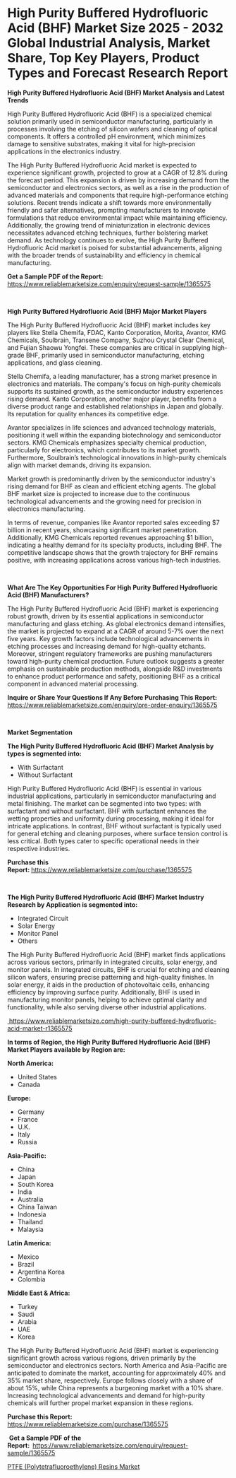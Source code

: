 <p><h1>High Purity Buffered Hydrofluoric Acid (BHF) Market Size 2025 - 2032 Global Industrial Analysis, Market Share, Top Key Players, Product Types and Forecast Research Report</h1></p><p><strong>High Purity Buffered Hydrofluoric Acid (BHF) Market Analysis and Latest Trends</strong></p>
<p><p>High Purity Buffered Hydrofluoric Acid (BHF) is a specialized chemical solution primarily used in semiconductor manufacturing, particularly in processes involving the etching of silicon wafers and cleaning of optical components. It offers a controlled pH environment, which minimizes damage to sensitive substrates, making it vital for high-precision applications in the electronics industry.</p><p>The High Purity Buffered Hydrofluoric Acid market is expected to experience significant growth, projected to grow at a CAGR of 12.8% during the forecast period. This expansion is driven by increasing demand from the semiconductor and electronics sectors, as well as a rise in the production of advanced materials and components that require high-performance etching solutions. Recent trends indicate a shift towards more environmentally friendly and safer alternatives, prompting manufacturers to innovate formulations that reduce environmental impact while maintaining efficiency. Additionally, the growing trend of miniaturization in electronic devices necessitates advanced etching techniques, further bolstering market demand. As technology continues to evolve, the High Purity Buffered Hydrofluoric Acid market is poised for substantial advancements, aligning with the broader trends of sustainability and efficiency in chemical manufacturing.</p></p>
<p><strong>Get a Sample PDF of the Report:&nbsp;</strong> <a href="https://www.reliablemarketsize.com/enquiry/request-sample/1365575?utm_campaign=2242&utm_medium=2&utm_source=Github&utm_content=ia&utm_term=01022025&utm_id=high-purity-buffered-hydrofluoric-acid-bhf">https://www.reliablemarketsize.com/enquiry/request-sample/1365575</a></p>
<p>&nbsp;</p>
<p><strong>High Purity Buffered Hydrofluoric Acid (BHF) Major Market Players</strong></p>
<p><p>The High Purity Buffered Hydrofluoric Acid (BHF) market includes key players like Stella Chemifa, FDAC, Kanto Corporation, Morita, Avantor, KMG Chemicals, Soulbrain, Transene Company, Suzhou Crystal Clear Chemical, and Fujian Shaowu Yongfei. These companies are critical in supplying high-grade BHF, primarily used in semiconductor manufacturing, etching applications, and glass cleaning.</p><p>Stella Chemifa, a leading manufacturer, has a strong market presence in electronics and materials. The company's focus on high-purity chemicals supports its sustained growth, as the semiconductor industry experiences rising demand. Kanto Corporation, another major player, benefits from a diverse product range and established relationships in Japan and globally. Its reputation for quality enhances its competitive edge.</p><p>Avantor specializes in life sciences and advanced technology materials, positioning it well within the expanding biotechnology and semiconductor sectors. KMG Chemicals emphasizes specialty chemical production, particularly for electronics, which contributes to its market growth. Furthermore, Soulbrain’s technological innovations in high-purity chemicals align with market demands, driving its expansion.</p><p>Market growth is predominantly driven by the semiconductor industry's rising demand for BHF as clean and efficient etching agents. The global BHF market size is projected to increase due to the continuous technological advancements and the growing need for precision in electronics manufacturing. </p><p>In terms of revenue, companies like Avantor reported sales exceeding $7 billion in recent years, showcasing significant market penetration. Additionally, KMG Chemicals reported revenues approaching $1 billion, indicating a healthy demand for its specialty products, including BHF. The competitive landscape shows that the growth trajectory for BHF remains positive, with increasing applications across various high-tech industries.</p></p>
<p>&nbsp;</p>
<p><strong>What Are The Key Opportunities For High Purity Buffered Hydrofluoric Acid (BHF) Manufacturers?</strong></p>
<p><p>The High Purity Buffered Hydrofluoric Acid (BHF) market is experiencing robust growth, driven by its essential applications in semiconductor manufacturing and glass etching. As global electronics demand intensifies, the market is projected to expand at a CAGR of around 5-7% over the next five years. Key growth factors include technological advancements in etching processes and increasing demand for high-quality etchants. Moreover, stringent regulatory frameworks are pushing manufacturers toward high-purity chemical production. Future outlook suggests a greater emphasis on sustainable production methods, alongside R&D investments to enhance product performance and safety, positioning BHF as a critical component in advanced material processing.</p></p>
<p><strong>Inquire or Share Your Questions If Any Before Purchasing This Report:</strong> <a href="https://www.reliablemarketsize.com/enquiry/pre-order-enquiry/1365575?utm_campaign=2242&utm_medium=2&utm_source=Github&utm_content=ia&utm_term=01022025&utm_id=high-purity-buffered-hydrofluoric-acid-bhf">https://www.reliablemarketsize.com/enquiry/pre-order-enquiry/1365575</a></p>
<p>&nbsp;</p>
<p><strong>Market Segmentation</strong></p>
<p><strong>The High Purity Buffered Hydrofluoric Acid (BHF) Market Analysis by types is segmented into:</strong></p>
<p><ul><li>With Surfactant</li><li>Without Surfactant</li></ul></p>
<p><p>High Purity Buffered Hydrofluoric Acid (BHF) is essential in various industrial applications, particularly in semiconductor manufacturing and metal finishing. The market can be segmented into two types: with surfactant and without surfactant. BHF with surfactant enhances the wetting properties and uniformity during processing, making it ideal for intricate applications. In contrast, BHF without surfactant is typically used for general etching and cleaning purposes, where surface tension control is less critical. Both types cater to specific operational needs in their respective industries.</p></p>
<p><strong>Purchase this Report:&nbsp;</strong><a href="https://www.reliablemarketsize.com/purchase/1365575?utm_campaign=2242&utm_medium=2&utm_source=Github&utm_content=ia&utm_term=01022025&utm_id=high-purity-buffered-hydrofluoric-acid-bhf">https://www.reliablemarketsize.com/purchase/1365575</a></p>
<p>&nbsp;</p>
<p><strong>The High Purity Buffered Hydrofluoric Acid (BHF) Market Industry Research by Application is segmented into:</strong></p>
<p><ul><li>Integrated Circuit</li><li>Solar Energy</li><li>Monitor Panel</li><li>Others</li></ul></p>
<p><p>The High Purity Buffered Hydrofluoric Acid (BHF) market finds applications across various sectors, primarily in integrated circuits, solar energy, and monitor panels. In integrated circuits, BHF is crucial for etching and cleaning silicon wafers, ensuring precise patterning and high-quality finishes. In solar energy, it aids in the production of photovoltaic cells, enhancing efficiency by improving surface purity. Additionally, BHF is used in manufacturing monitor panels, helping to achieve optimal clarity and functionality, while also serving diverse other industrial applications.</p></p>
<p><a href="https://www.reliablemarketsize.com/high-purity-buffered-hydrofluoric-acid-market-r1365575?utm_campaign=2242&utm_medium=2&utm_source=Github&utm_content=ia&utm_term=01022025&utm_id=high-purity-buffered-hydrofluoric-acid-bhf">&nbsp;https://www.reliablemarketsize.com/high-purity-buffered-hydrofluoric-acid-market-r1365575</a></p>
<p><strong>In terms of Region, the High Purity Buffered Hydrofluoric Acid (BHF) Market Players available by Region are:</strong></p>
<p>
    <p> <strong> North America: </strong>
        <ul>
            <li>United States</li>
            <li>Canada</li>
        </ul>
        </p> 
    <p> <strong> Europe: </strong>
        <ul>
            <li>Germany</li>
            <li>France</li>
            <li>U.K.</li>
            <li>Italy</li>
            <li>Russia</li>
        </ul>
        </p> 
    <p> <strong> Asia-Pacific: </strong>
        <ul>
            <li>China</li>
            <li>Japan</li>
            <li>South Korea</li>
            <li>India</li>
            <li>Australia</li>
            <li>China Taiwan</li>
            <li>Indonesia</li>
            <li>Thailand</li>
            <li>Malaysia</li>
        </ul>
        </p> 
    <p> <strong> Latin America: </strong>
        <ul>
            <li>Mexico</li>
            <li>Brazil</li>
            <li>Argentina Korea</li>
            <li>Colombia</li>
        </ul>
        </p> 
    <p> <strong> Middle East & Africa: </strong>
        <ul>
            <li>Turkey</li>
            <li>Saudi</li>
            <li>Arabia</li>
            <li>UAE</li>
            <li>Korea</li>
        </ul>
    </p>
    </p>
<p><p>The High Purity Buffered Hydrofluoric Acid (BHF) market is experiencing significant growth across various regions, driven primarily by the semiconductor and electronics sectors. North America and Asia-Pacific are anticipated to dominate the market, accounting for approximately 40% and 35% market share, respectively. Europe follows closely with a share of about 15%, while China represents a burgeoning market with a 10% share. Increasing technological advancements and demand for high-purity chemicals will further propel market expansion in these regions.</p></p>
<p><strong>Purchase this Report: </strong><a href="https://www.reliablemarketsize.com/purchase/1365575?utm_campaign=2242&utm_medium=2&utm_source=Github&utm_content=ia&utm_term=01022025&utm_id=high-purity-buffered-hydrofluoric-acid-bhf">https://www.reliablemarketsize.com/purchase/1365575</a></p>
<p>&nbsp;<strong>Get a Sample PDF of the Report:&nbsp;&nbsp;</strong><a href="https://www.reliablemarketsize.com/enquiry/request-sample/1365575?utm_campaign=2242&utm_medium=2&utm_source=Github&utm_content=ia&utm_term=01022025&utm_id=high-purity-buffered-hydrofluoric-acid-bhf">https://www.reliablemarketsize.com/enquiry/request-sample/1365575</a></p>
<p><strong></strong></p>
<p><p><a href="https://github.com/suleimannichelle7/Market-Research-Report-List-1/blob/main/ptfe-polytetrafluoroethylene-resins-market.md?utm_campaign=2242&utm_medium=2&utm_source=Github&utm_content=ia&utm_term=01022025&utm_id=high-purity-buffered-hydrofluoric-acid-bhf">PTFE (Polytetrafluoroethylene) Resins Market</a></p></p>